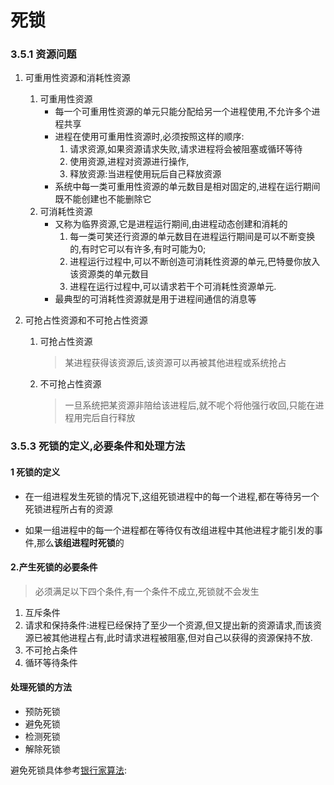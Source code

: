 # 死锁

### 3.5.1 资源问题

1. 可重用性资源和消耗性资源

   1. 可重用性资源
      + 每一个可重用性资源的单元只能分配给另一个进程使用,不允许多个进程共享
      + 进程在使用可重用性资源时,必须按照这样的顺序:
        1. 请求资源,如果资源请求失败,请求进程将会被阻塞或循环等待
        2. 使用资源,进程对资源进行操作,
        3. 释放资源:当进程使用玩后自己释放资源
      + 系统中每一类可重用性资源的单元数目是相对固定的,进程在运行期间既不能创建也不能删除它
   2. 可消耗性资源
      + 又称为临界资源,它是进程运行期间,由进程动态创建和消耗的
        1. 每一类可笑还行资源的单元数目在进程运行期间是可以不断变换的,有时它可以有许多,有时可能为0;
        2. 进程运行过程中,可以不断创造可消耗性资源的单元,巴特曼你放入该资源类的单元数目
        3. 进程在运行过程中,可以请求若干个可消耗性资源单元.
      + 最典型的可消耗性资源就是用于进程间通信的消息等

2. 可抢占性资源和不可抢占性资源

   1. 可抢占性资源

      > 某进程获得该资源后,该资源可以再被其他进程或系统抢占

   2. 不可抢占性资源

      > 一旦系统把某资源非陪给该进程后,就不呢个将他强行收回,只能在进程用完后自行释放

### 3.5.3 死锁的定义,必要条件和处理方法

#### 1 死锁的定义

+ 在一组进程发生死锁的情况下,这组死锁进程中的每一个进程,都在等待另一个死锁进程所占有的资源

+ 如果一组进程中的每一个进程都在等待仅有改组进程中其他进程才能引发的事件,那么**该组进程时死锁**的

#### 2.产生死锁的必要条件

> 必须满足以下四个条件,有一个条件不成立,死锁就不会发生

1. 互斥条件
2. 请求和保持条件:进程已经保持了至少一个资源,但又提出新的资源请求,而该资源已被其他进程占有,此时请求进程被阻塞,但对自己以获得的资源保持不放.
3. 不可抢占条件
4. 循环等待条件

#### 处理死锁的方法

+ 预防死锁
+ 避免死锁
+ 检测死锁
+ 解除死锁

避免死锁具体参考[银行家算法](https://github.com/jaepeng/studyStore/blob/master/OS/%E6%93%8D%E4%BD%9C%E7%B3%BB%E7%BB%9F%E7%AE%97%E6%B3%95%E6%80%BB%E7%BB%93.md):

